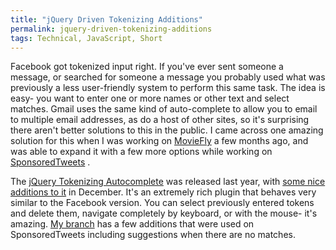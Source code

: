 ```yaml
---
title: "jQuery Driven Tokenizing Additions"
permalink: jquery-driven-tokenizing-additions
tags: Technical, JavaScript, Short
---
```



Facebook got tokenized input right. If you've ever sent someone a message, or searched for someone a message you probably used what was previously a less user-friendly system to perform this same task. The idea is easy- you want to enter one or more names or other text and select matches. Gmail uses the same kind of auto-complete to allow you to email to multiple email addresses, as do a host of other sites, so it's surprising there aren't better solutions to this in the public. I came across one amazing solution for this when I was working on [MovieFly](http://moviefly.org) a few months ago, and was able to expand it with a few more options while working on [SponsoredTweets](http://sponsoredtweets.com) .

The [jQuery Tokenizing Autocomplete](http://loopj.com/2009/04/25/jquery-plugin-tokenizing-autocomplete-text-entry/) was released last year, with [some nice additions to it](http://github.com/loopj/jQuery-Tokenizing-Autocomplete-Plugin) in December. It's an extremely rich plugin that behaves very similar to the Facebook version. You can select previously entered tokens and delete them, navigate completely by keyboard, or with the mouse- it's amazing. [My branch](https://github.com/adamfortuna/jQuery-Tokenizing-Autocomplete-Plugin) has a few additions that were used on SponsoredTweets including suggestions when there are no matches.

